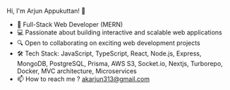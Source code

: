 Hi, I'm Arjun Appukuttan! 👋

- 🚀 Full-Stack Web Developer (MERN)
- 💻 Passionate about building interactive and scalable web applications
- 🔍 Open to collaborating on exciting web development projects
- 🛠 Tech Stack: JavaScript, TypeScript, React, Node.js, Express, MongoDB, PostgreSQL, Prisma, AWS S3, Socket.io, Nextjs, Turborepo, Docker, MVC architecture, Microservices
- 📫 How to reach me ?   akarjun313@gmail.com


<!---
akarjun313/akarjun313 is a ✨ special ✨ repository because its `README.md` (this file) appears on your GitHub profile.
You can click the Preview link to take a look at your changes.
--->
